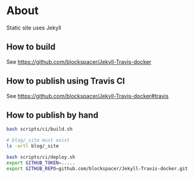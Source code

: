 # About

Static site uses Jekyll

## How to build

See https://github.com/blockspacer/Jekyll-Travis-docker

## How to publish using Travis CI

See https://github.com/blockspacer/Jekyll-Travis-docker#travis

## How to publish by hand

```bash
bash scripts/ci/build.sh

# blog/_site must exist
ls -artl blog/_site

bash scripts/ci/deploy.sh
export GITHUB_TOKEN=.....
export GITHUB_REPO=github.com/blockspacer/Jekyll-Travis-docker.git
```
